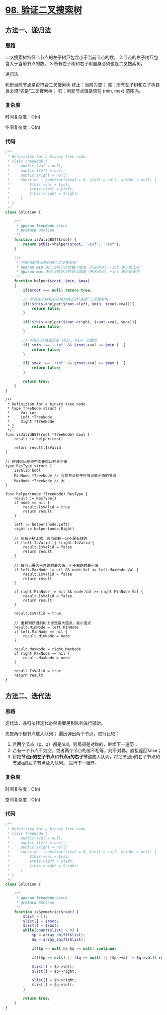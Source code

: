 # [98. 验证二叉搜索树](https://leetcode.cn/problems/validate-binary-search-tree/)

## 方法一、递归法

### 思路

二叉搜索树特征
1.节点的左子树只包含小于当前节点的数。
2.节点的右子树只包含大于当前节点的数。
3.所有左子树和右子树自身必须也是二叉搜索树。

递归法

判断当前节点是否符合二叉搜索树
终止：当前为空；
递：所有左子树和右子树自身必须“先是”二叉搜索树；
归：判断节点值是否在 (min, max) 范围内。


### 复杂度

时间复杂度：O(n)

空间复杂度：O(n)

### 代码

```php
/**
 * Definition for a binary tree node.
 * class TreeNode {
 *     public $val = null;
 *     public $left = null;
 *     public $right = null;
 *     function __construct($val = 0, $left = null, $right = null) {
 *         $this->val = $val;
 *         $this->left = $left;
 *         $this->right = $right;
 *     }
 * }
 */
class Solution {

    /**
     * @param TreeNode $root
     * @return Boolean
     */
    function isValidBST($root) {
        return $this->helper($root, '-inf', '+inf');
    }

    /**
     * 判断当前节点是否符合二叉搜索树
     * @param min 表示当前节点的最小取值（开区间点），-inf 表示负无穷
     * @param max 表示当前节点的最大取值（开区间点），+inf 表示正无穷
     */
    function helper($root, $min, $max)
    {
        if($root === null) return true;

        // 所有左子树和右子树自身必须“先是”二叉搜索树。
        if(!$this->helper($root->left, $min, $root->val)){
            return false;
        }

        if(!$this->helper($root->right, $root->val, $max)){
            return false;
        }

        // 判断节点值是否在 (min, max) 范围内
        if( $min !== '-inf' && $root->val <= $min )  {
            return false;
        }

        if( $max !== '+inf' && $root->val >= $max )  {
            return false;
        }

        return true;
    }
}
```

```golang
/**
 * Definition for a binary tree node.
 * type TreeNode struct {
 *     Val int
 *     Left *TreeNode
 *     Right *TreeNode
 * }
 */
func isValidBST(root *TreeNode) bool {
	result := helper(root)

	return result.IsValid
}

// 递归返回结果中需要返回的三个值
type ResType struct {
	IsValid bool
	MinNode *TreeNode // 当前节点和子孙节点最小值的节点
	MaxNode *TreeNode // 大
}

func helper(node *TreeNode) ResType {
	result := ResType{}
	if node == nil {
		result.IsValid = true
		return result
	}

	left := helper(node.Left)
	right := helper(node.Right)

	// 左右子树无效，则当前树一定不是有效的
	if !left.IsValid || !right.IsValid {
		result.IsValid = false
		return result
	}

	// 根节点要大于左路的最大值，小于右路的最小值
	if left.MaxNode != nil && node.Val <= left.MaxNode.Val {
		result.IsValid = false
		return result
	}

	if right.MinNode != nil && node.Val >= right.MinNode.Val {
		result.IsValid = false
		return result
	}

	result.IsValid = true

	// 重新判断当前树上谁是最大值点，最小值点
	result.MinNode = left.MinNode
	if left.MinNode == nil {
		result.MinNode = node
	}

	result.MaxNode = right.MaxNode
	if right.MaxNode == nil {
		result.MaxNode = node
	}

	result.IsValid = true
	return result
}
```

## 方法二、迭代法

### 思路

迭代法，递归法转迭代必然需要用到队列进行辅助。

先把两个根节点放入队列；
遍历弹出两个节点，进行比较：
1. 若两个节点（p、q）都是null，则局部是对称的，继续下一遍历；
2. 若有一个节点不为空，或者两个节点的值不相等，则不对称，直接返回false；
3. 将把**节点p的左子节点**和**节点q的右子节点**放入队列，将把节点p的右子节点和节点q的左子节点放入队列。
进行下一循环。

### 复杂度

时间复杂度：O(n)

空间复杂度：O(n)

### 代码

```php
/**
 * Definition for a binary tree node.
 * class TreeNode {
 *     public $val = null;
 *     public $left = null;
 *     public $right = null;
 *     function __construct($val = 0, $left = null, $right = null) {
 *         $this->val = $val;
 *         $this->left = $left;
 *         $this->right = $right;
 *     }
 * }
 */
class Solution {

    /**
     * @param TreeNode $root
     * @return Boolean
     */
    function isSymmetric($root) {
        $list = [];
        $list[] = $root;
        $list[] = $root;
        while(count($list) > 0) {
            $p = array_shift($list);
            $q = array_shift($list);

            if($p == null && $q == null) continue;

            if(($p == null) || ($q == null) || ($p->val != $q->val)) return false;

            $list[] = $p->left;
            $list[] = $q->right;

            $list[] = $p->right;
            $list[] = $q->left;
        }

        return true;
    }
}
```